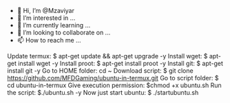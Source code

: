 - 👋 Hi, I’m @Mzaviyar
- 👀 I’m interested in ...
- 🌱 I’m currently learning ...
- 💞️ I’m looking to collaborate on ...
- 📫 How to reach me ...

<!---update ubuntu on termux
Mzaviyar/Mzaviyar is a ✨ special ✨ repository because its `README.md` (this file) appears on your GitHub profile.
You can click the Preview link to take a look at your changes.
--->
Update termux: 
$ apt-get update && apt-get upgrade -y
Install wget:
 $ apt-get install wget -y
Install proot: 
$ apt-get install proot -y
Install git: 
$ apt-get install git -y
Go to HOME folder: cd ~
Download script: 
$ git clone https://github.com/MFDGaming/ubuntu-in-termux.git
Go to script folder: 
$ cd ubuntu-in-termux
Give execution permission:
 $chmod +x ubuntu.sh
Run the script: 
$./ubuntu.sh -y
Now just start ubuntu:
$ ./startubuntu.sh
